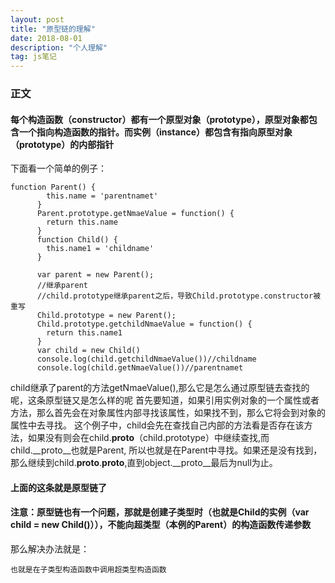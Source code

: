 ```yaml
---
layout: post
title: "原型链的理解"
date: 2018-08-01
description: "个人理解"
tag: js笔记 
---
```


### 正文
#### 每个构造函数（constructor）都有一个原型对象（prototype），原型对象都包含一个指向构造函数的指针。而实例（instance）都包含有指向原型对象（prototype）的内部指针
下面看一个简单的例子：
```
function Parent() {
      	this.name = 'parentnamet'
      }
      Parent.prototype.getNmaeValue = function() {
      	return this.name 
      }
      function Child() {
      	this.name1 = 'childname'
      }
      
      var parent = new Parent();
      //继承parent
      //child.prototype继承parent之后，导致Child.prototype.constructor被重写
      Child.prototype = new Parent();
      Child.prototype.getchildNmaeValue = function() {
      	return this.name1
      }
      var child = new Child()
      console.log(child.getchildNmaeValue())//childname
      console.log(child.getNmaeValue())//parentnamet
```
child继承了parent的方法getNmaeValue(),那么它是怎么通过原型链去查找的呢，这条原型链又是怎么样的呢
首先要知道，如果引用实例对象的一个属性或者方法，那么首先会在对象属性内部寻找该属性，如果找不到，那么它将会到对象的属性中去寻找。
这个例子中，child会先在查找自己内部的方法看是否存在该方法，如果没有则会在child.__proto__（child.prototype）中继续查找,而child.__proto__也就是Parent,
所以也就是在Parent中寻找。如果还是没有找到，那么继续到child.__proto__.__proto__,直到object.__proto__最后为null为止。
#### 上面的这条就是原型链了
#### 注意：原型链也有一个问题，那就是创建子类型时（也就是Child的实例（var child = new Child()）），不能向超类型（本例的Parent）的构造函数传递参数<br>
那么解决办法就是：
```
也就是在子类型构造函数中调用超类型构造函数
```
